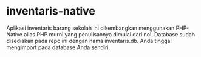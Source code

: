 # inventaris-native
Aplikasi inventaris barang sekolah ini dikembangkan menggunakan PHP-Native alias PHP murni yang penulisannya dimulai dari nol. Database sudah disediakan pada repo ini dengan nama inventaris.db. Anda tinggal mengimport pada database Anda sendiri.
